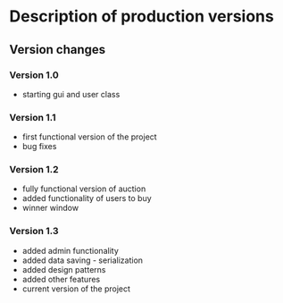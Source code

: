 # Description of production versions


## Version changes

### Version 1.0
- starting gui and user class

### Version 1.1
- first functional version of the project
- bug fixes

### Version 1.2
- fully functional version of auction
- added functionality of users to buy
- winner window

### Version 1.3
- added admin functionality
- added data saving - serialization
- added design patterns
- added other features
- current version of the project
